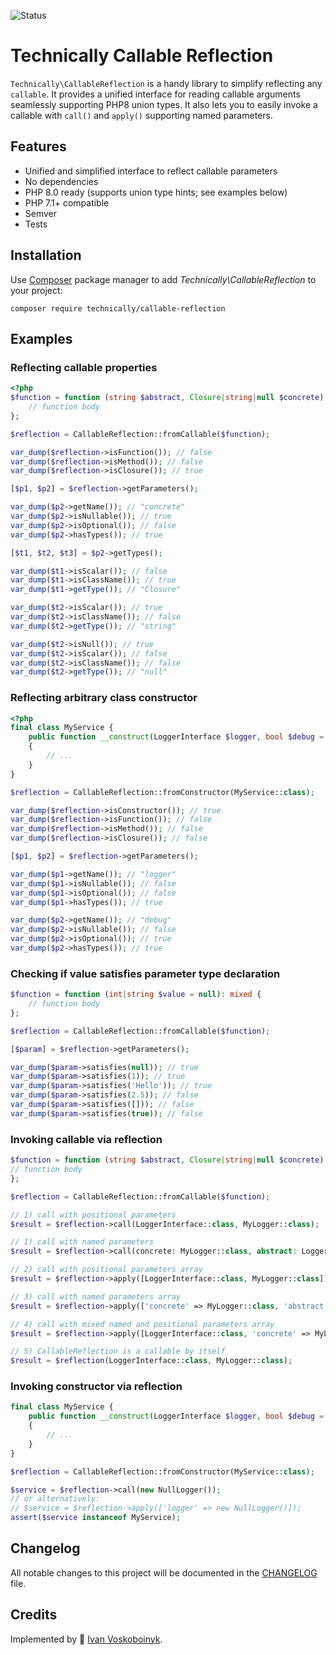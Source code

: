 ![Status][badge]

# Technically Callable Reflection

`Technically\CallableReflection` is a handy library to simplify reflecting any `callable`.
It provides a unified interface for reading callable arguments seamlessly supporting PHP8 union types.
It also lets you to easily invoke a callable with `call()` and `apply()` supporting named parameters.

## Features

- Unified and simplified interface to reflect callable parameters 
- No dependencies
- PHP 8.0 ready (supports union type hints; see examples below)
- PHP 7.1+ compatible
- Semver
- Tests

## Installation

Use [Composer][2] package manager to add *Technically\CallableReflection* to your project:

```
composer require technically/callable-reflection
```

## Examples

### Reflecting callable properties

```php
<?php
$function = function (string $abstract, Closure|string|null $concrete): mixed {
    // function body
};

$reflection = CallableReflection::fromCallable($function);

var_dump($reflection->isFunction()); // false
var_dump($reflection->isMethod()); // false
var_dump($reflection->isClosure()); // true

[$p1, $p2] = $reflection->getParameters();

var_dump($p2->getName()); // "concrete"
var_dump($p2->isNullable()); // true
var_dump($p2->isOptional()); // false
var_dump($p2->hasTypes()); // true

[$t1, $t2, $t3] = $p2->getTypes();

var_dump($t1->isScalar()); // false 
var_dump($t1->isClassName()); // true 
var_dump($t1->getType()); // "Closure" 

var_dump($t2->isScalar()); // true 
var_dump($t2->isClassName()); // false 
var_dump($t2->getType()); // "string"

var_dump($t2->isNull()); // true
var_dump($t2->isScalar()); // false 
var_dump($t2->isClassName()); // false 
var_dump($t2->getType()); // "null" 
```

### Reflecting arbitrary class constructor

```php
<?php
final class MyService {
    public function __construct(LoggerInterface $logger, bool $debug = false)
    {
        // ...
    }
}

$reflection = CallableReflection::fromConstructor(MyService::class);

var_dump($reflection->isConstructor()); // true
var_dump($reflection->isFunction()); // false
var_dump($reflection->isMethod()); // false
var_dump($reflection->isClosure()); // false

[$p1, $p2] = $reflection->getParameters();

var_dump($p1->getName()); // "logger"
var_dump($p1->isNullable()); // false
var_dump($p1->isOptional()); // false
var_dump($p1->hasTypes()); // true

var_dump($p2->getName()); // "debug"
var_dump($p2->isNullable()); // false
var_dump($p2->isOptional()); // true
var_dump($p2->hasTypes()); // true
```

### Checking if value satisfies parameter type declaration

```php
$function = function (int|string $value = null): mixed {
    // function body
};

$reflection = CallableReflection::fromCallable($function);

[$param] = $reflection->getParameters();

var_dump($param->satisfies(null)); // true
var_dump($param->satisfies(1)); // true
var_dump($param->satisfies('Hello')); // true
var_dump($param->satisfies(2.5)); // false
var_dump($param->satisfies([])); // false
var_dump($param->satisfies(true)); // false
```

### Invoking callable via reflection

```php
$function = function (string $abstract, Closure|string|null $concrete): mixed {
// function body
};

$reflection = CallableReflection::fromCallable($function);

// 1) call with positional parameters
$result = $reflection->call(LoggerInterface::class, MyLogger::class);

// 1) call with named parameters
$result = $reflection->call(concrete: MyLogger::class, abstract: LoggerInterface::class);

// 2) call with positional parameters array 
$result = $reflection->apply([LoggerInterface::class, MyLogger::class]);

// 3) call with named parameters array 
$result = $reflection->apply(['concrete' => MyLogger::class, 'abstract' => LoggerInterface::class]);

// 4) call with mixed named and positional parameters array 
$result = $reflection->apply([LoggerInterface::class, 'concrete' => MyLogger::class]);

// 5) CallableReflection is a callable by itself
$result = $reflection(LoggerInterface::class, MyLogger::class);
```

### Invoking constructor via reflection

```php
final class MyService {
    public function __construct(LoggerInterface $logger, bool $debug = false)
    {
        // ...
    }
}

$reflection = CallableReflection::fromConstructor(MyService::class);

$service = $reflection->call(new NullLogger());
// or alternatively:
// $service = $reflection->apply(['logger' => new NullLogger()]);
assert($service instanceof MyService);
```

## Changelog

All notable changes to this project will be documented in the [CHANGELOG](./CHANGELOG.md) file.


## Credits

Implemented by :space_invader: [Ivan Voskoboinyk][3].

[1]: https://www.php-fig.org/psr/psr-11/
[2]: https://getcomposer.org/
[3]: https://github.com/e1himself?utm_source=web&utm_medium=github&utm_campaign=technically/callable-reflection
[badge]: https://github.com/technically-php/callable-reflection/actions/workflows/test.yml/badge.svg
